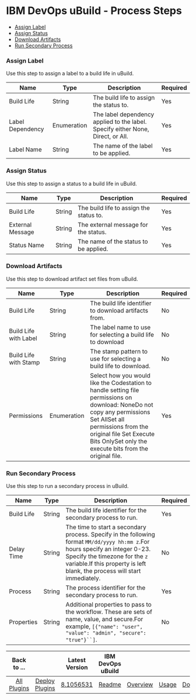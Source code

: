 
# IBM DevOps uBuild - Process Steps

* [Assign Label](#assign_label)
* [Assign Status](#assign_status)
* [Download Artifacts](#download_artifacts)
* [Run Secondary Process](#run_secondary_process)


### Assign Label

Use this step to assign a label to a build life in uBuild.


| Name | Type | Description                                                                                                          | Required |
| ---- | ---- | -------------------------------------------------------------------------------------------------------------------- | -------- |
| Build Life | String | The build life to assign the status to. | Yes |
| Label Dependency | Enumeration | The label dependency applied to the label. Specify either None, Direct, or All. | Yes |
| Label Name | String | The name of the label to be applied. | Yes |

### Assign Status

Use this step to assign a status to a build life in uBuild.


| Name | Type | Description                                                                                                          | Required |
| ---- | ---- | -------------------------------------------------------------------------------------------------------------------- | -------- |
| Build Life | String | The build life to assign the status to. | Yes |
| External Message | String | The external message for the status. | Yes |
| Status Name | String | The name of the status to be applied. | Yes |

### Download Artifacts

Use this step to download artifact set files from uBuild.


| Name | Type | Description                                                                                                          | Required |
| ---- | ---- | -------------------------------------------------------------------------------------------------------------------- | -------- |
| Build Life | String | The build life identifier to download artifacts from. | No |
| Build Life with Label | String | The label name to use for selecting a build life to download | No |
| Build Life with Stamp | String | The stamp pattern to use for selecting a build life to download. | No |
| Permissions | Enumeration | Select how you would like the Codestation to handle setting file permissions on download: NoneDo not copy any permissions Set AllSet all permissions from the original file Set Execute Bits OnlySet only the execute bits from the original file. | Yes |

### Run Secondary Process

Use this step to run a secondary process in uBuild.


| Name | Type | Description                                                                                                          | Required |
| ---- | ---- | -------------------------------------------------------------------------------------------------------------------- | -------- |
| Build Life | String | The build life identifier for the secondary process to run. | Yes |
| Delay Time | String | The time to start a secondary process. Specify in the following format `MM/dd/yyyy hh:mm z`.For hours specify an integer 0-23. Specify the timezone for the `z` variable.If this property is left blank, the process will start immediately. | No |
| Process | String | The process identifier for the secondary process to run. | Yes |
| Properties | String | Additional properties to pass to the workflow. These are sets of name, value, and secure.For example, `[{"name": "user", "value": "admin", "secure": "true"}``]`. | No |



|Back to ...||Latest Version|IBM DevOps uBuild ||||
| :---: | :---: | :---: | :---: | :---: | :---: | :---: |
|[All Plugins](../../index.md)|[Deploy Plugins](../README.md)|[8.1056531](https://raw.githubusercontent.com/UrbanCode/IBM-UCD-PLUGINS/main/files/uBuild/uBuild-8.1056531.zip)|[Readme](README.md)|[Overview](overview.md)|[Usage](usage.md)|[Downloads](downloads.md)|
